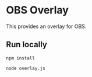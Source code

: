 # OBS Overlay

This provides an overlay for OBS.

## Run locally

```
npm install
```

```
node overlay.js
```
